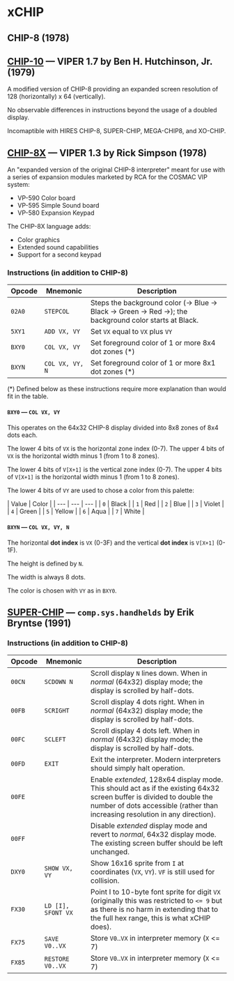 # xCHIP

## CHIP-8 (1978)

## [CHIP-10] — VIPER 1.7 by Ben H. Hutchinson, Jr. (1979)

A modified version of CHIP-8 providing an expanded screen resolution
of 128 (horizontally) x 64 (vertically).

No observable differences in instructions beyond the usage of a doubled display.

[CHIP-10]: http://www.mattmik.com/files/viper/Volume1Issue07.pdf

Incomaptible with HIRES CHIP-8, SUPER-CHIP, MEGA-CHIP8, and XO-CHIP.

## [CHIP-8X] — VIPER 1.3 by Rick Simpson (1978)

An "expanded version of the original CHIP-8 interpreter" meant for use with a series
of expansion modules marketed by RCA for the COSMAC VIP system:

 - VP-590 Color board
 - VP-595 Simple Sound board
 - VP-580 Expansion Keypad

The CHIP-8X language adds:

 - Color graphics
 - Extended sound capabilities
 - Support for a second keypad

[CHIP-8x]: http://www.mattmik.com/files/viper/Volume1Issue03.pdf

### Instructions (in addition to CHIP-8)

| Opcode | Mnemonic | Description |
| --- | --- | --- |
| `02A0` | `STEPCOL` | Steps the background color (-> Blue -> Black -> Green -> Red ->); the background color starts at Black. |
| `5XY1` | `ADD VX, VY` | Set `VX` equal to `VX` plus `VY` |
| `BXY0` | `COL VX, VY` | Set foreground color of 1 or more 8x4 dot zones (*) |
| `BXYN` | `COL VX, VY, N` | Set foreground color of 1 or more 8x1 dot zones (*) |

(*) Defined below as these instructions require more explanation than would fit in the table.

#### `BXY0` — `COL VX, VY`

This operates on the 64x32 CHIP-8 display divided into 8x8 zones of 8x4 dots each.

The lower 4 bits of `VX` is the horizontal zone index (0-7). The upper 4 bits of `VX` is the horizontal width minus 1 (from 1 to 8 zones).

The lower 4 bits of `V[X+1]` is the vertical zone index (0-7). The upper 4 bits of `V[X+1]` is the horizontal width minus 1 (from 1 to 8 zones).

The lower 4 bits of `VY` are used to chose a color from this palette:

| Value | Color |
| --- | --- | --- |
| `0` | Black |
| `1` | Red |
| `2` | Blue |
| `3` | Violet |
| `4` | Green |
| `5` | Yellow |
| `6` | Aqua |
| `7` | White |

#### `BXYN` — `COL VX, VY, N`

The horizontal **dot index** is `VX` (0-3F) and the vertical **dot index** is `V[X+1]` (0-1F).

The height is defined by `N`.

The width is always 8 dots.

The color is chosen with `VY` as in `BXY0`.

## [SUPER-CHIP] — `comp.sys.handhelds` by Erik Bryntse (1991)

[SUPER-CHIP]: http://devernay.free.fr/hacks/chip8/schip.txt

### Instructions (in addition to CHIP-8)

| Opcode | Mnemonic | Description |
| --- | --- | --- |
| `00CN` | `SCDOWN N` | Scroll display `N` lines down. When in _normal_ (64x32) display mode; the display is scrolled by half-dots. |
| `00FB` | `SCRIGHT` | Scroll display 4 dots right. When in _normal_ (64x32) display mode; the display is scrolled by half-dots. |
| `00FC` | `SCLEFT` | Scroll display 4 dots left. When in _normal_ (64x32) display mode; the display is scrolled by half-dots. |
| `00FD` | `EXIT` | Exit the interpreter. Modern interpreters should simply halt operation.
| `00FE` |  | Enable _extended_, 128x64 display mode. This should act as if the existing 64x32 screen buffer is divided to double the number of dots accessible (rather than increasing resolution in any direction). |
| `00FF` |  | Disable _extended_ display mode and revert to _normal_, 64x32 display mode. The existing screen buffer should be left unchanged. |
| `DXY0` | `SHOW VX, VY` | Show 16x16 sprite from `I` at coordinates (`VX`, `VY`). `VF` is still used for collision.
| `FX30` | `LD [I], SFONT VX` | Point I to 10-byte font sprite for digit `VX` (originally this was restricted to `<= 9` but as there is no harm in extending that to the full hex range, this is what xCHIP does). |
| `FX75` | `SAVE V0..VX` | Store `V0`..`VX` in interpreter memory (`X` <= 7) |
| `FX85` | `RESTORE V0..VX` | Store `V0`..`VX` in interpreter memory (`X` <= 7) |

